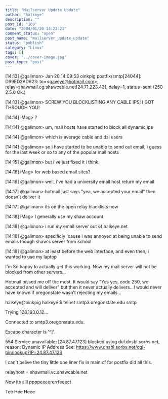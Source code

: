 ```yaml
---
title: "Mailserver Update Update"
author: "halkeye"
description: ""
post_id: "109"
date: "2004/01/20 14:22:21"
comment_status: "open"
post_name: "mailserver_update_update"
status: "publish"
category: "Linux"
tags: []
cover: "../cover-image.jpg"
post_type: "post"
---
```


[14:13] @galimon&gt; Jan 20 14:09:53 oinkpig postfix/smtp[24044]: D99ED2AD623: to=&lt;gaveye@hotmail.com&gt;, relay=shawmail.cg.shawcable.net[24.71.223.43], delay=1, status=sent (250 2.5.0 Ok.)  

[14:13] @galimon&gt; SCREW YOU BLOCKLISTING ANY CABLE IPS! I GOT THROUGH YOU!  

[14:14] iMag&gt; ?  

[14:14] @galimon&gt; um, mail hosts have started to block all dynamic ips  

[14:14] @galimon&gt; which is average cable and dsl users  

[14:14] @galimon&gt; so i have started to be unable to send out email, i guess for the last week or so to any of the popular mail hosts  

[14:15] @galimon&gt; but i've just fixed it i think.  

[14:16] iMag&gt; for web based email sites?  

[14:16] @galimon&gt; well, i've had a university email host return my email  

[14:17] @galimon&gt; hotmail just says "yea, we accepted your email" then doesn't deliver it  

[14:17] @galimon&gt; its on the open relay blacklists now  

[14:18] iMag&gt; I generally use my shaw account  

[14:18] @galimon&gt; i run my email server out of halkeye.net  

[14:18] @galimon&gt; specificly 'cause i was annoyed at being unable to send emails though shaw's server from school  

[14:18] @galimon&gt; at least before the web interface, and even then, i wanted to use my laptop

I'm So happy to actually get this working. Now my mail server will not be blocked from other servers...   

Hotmail pissed me off the most. It would say "Yes yes, code 250, we accepted and will deliver" but then it never actually delivers.. I would never have known if oregonstate wasn't rejecting my emails...

halkeye@oinkpig halkeye $ telnet smtp3.oregonstate.edu smtp  
  

Trying 128.193.0.12...  
  

Connected to smtp3.oregonstate.edu.  
  

Escape character is '^]'.  
  

554 Service unavailable; [24.87.47.123] blocked using dul.dnsbl.sorbs.net, reason: Dynamic IP Address See: https://www.dnsbl.sorbs.net/cgi-bin/lookup?IP=24.87.47.123  


I can't belive the tiny little one liner fix in main.cf for postfix did all this.  

relayhost = shawmail.vc.shawcable.net

Now its alll ppppeeeererrfeeect

Tee Hee Heee
